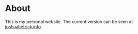 # About

This is my personal website. The current version can be seen at [joshuahetrick.info](http://joshuahetrick.info).
